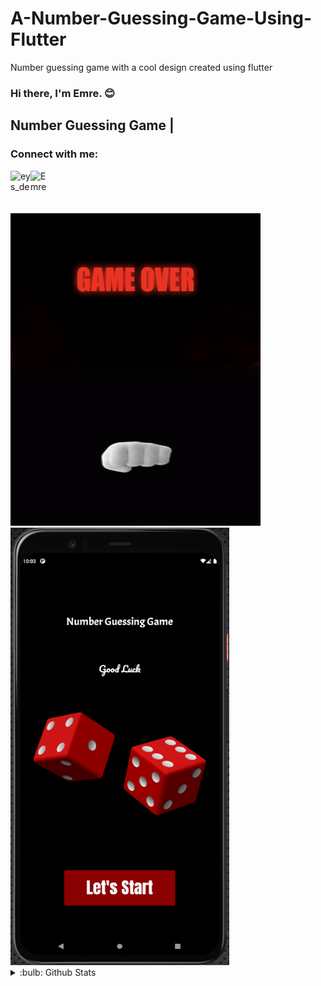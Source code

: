 # A-Number-Guessing-Game-Using-Flutter
  Number guessing game with a cool design created using flutter


### Hi there, I'm Emre. :blush:

## Number Guessing Game |

### Connect with me:

[<img height="32" width="32" alt ="eys_dev | Instagram" src="https://cdn.jsdelivr.net/npm/simple-icons@v5/icons/instagram.svg" align = "left"/>][instagram]
[<img height="32" width="32" alt="Emre Eys | LinkedIn" src="https://cdn.jsdelivr.net/npm/simple-icons@v5/icons/linkedin.svg" align = "left"/>][linkedin]

<br />
<br />
<br /><br />
<img src= "https://github.com/emreEys/A-Number-Guessing-Game-Using-Flutter/blob/main/assets/gif/GameOver.gif" align="top" width="400" height="250">
<img src= "https://github.com/emreEys/A-Number-Guessing-Game-Using-Flutter/blob/main/assets/gif/HighFive.gif" align="bottom" width="400" height="250">

<img height="700" width = "350" src="https://github.com/emreEys/A-Number-Guessing-Game-Using-Flutter/blob/main/UI.png"/>


<br />

<details>
<summary>:bulb: Github Stats</summary>
<img src="https://github-readme-stats.vercel.app/api/top-langs/?username=emreEys" >
</details>

[instagram]: https://www.instagram.com/eys_dev
[linkedin]: https://www.linkedin.com/feed
